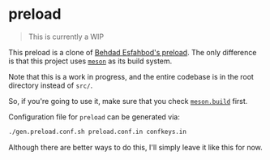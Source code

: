 # preload

> This is currently a WIP

This preload is a clone of [Behdad Esfahbod's preload](http://preload.sf.net).
The only difference is that this project uses [`meson`](https://mesonbuild.com)
as its build system.

Note that this is a work in progress, and the entire codebase is in the root
directory instead of `src/`.

So, if you're going to use it, make sure that you check
[`meson.build`](/meson.build) first.

Configuration file for `preload` can be generated via:

```sh
./gen.preload.conf.sh preload.conf.in confkeys.in
```

Although there are better ways to do this, I'll simply leave it like this for
now.

